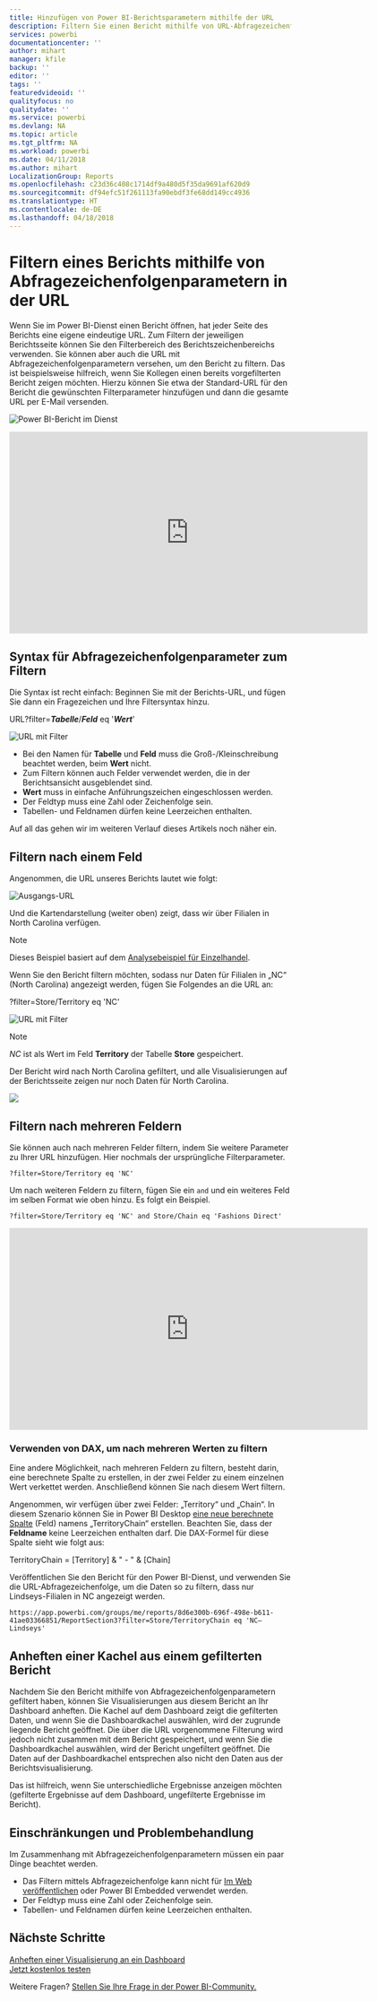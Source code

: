 ```yaml
---
title: Hinzufügen von Power BI-Berichtsparametern mithilfe der URL
description: Filtern Sie einen Bericht mithilfe von URL-Abfragezeichenfolgenparametern – bei Bedarf sogar für mehrere Felder.
services: powerbi
documentationcenter: ''
author: mihart
manager: kfile
backup: ''
editor: ''
tags: ''
featuredvideoid: ''
qualityfocus: no
qualitydate: ''
ms.service: powerbi
ms.devlang: NA
ms.topic: article
ms.tgt_pltfrm: NA
ms.workload: powerbi
ms.date: 04/11/2018
ms.author: mihart
LocalizationGroup: Reports
ms.openlocfilehash: c23d36c408c1714df9a480d5f35da9691af620d9
ms.sourcegitcommit: df94efc51f261113fa90ebdf3fe68dd149cc4936
ms.translationtype: HT
ms.contentlocale: de-DE
ms.lasthandoff: 04/18/2018
---
```

# <a name="filter-a-report-using-query-string-parameters-in-the-url"></a>Filtern eines Berichts mithilfe von Abfragezeichenfolgenparametern in der URL
Wenn Sie im Power BI-Dienst einen Bericht öffnen, hat jeder Seite des Berichts eine eigene eindeutige URL. Zum Filtern der jeweiligen Berichtsseite können Sie den Filterbereich des Berichtszeichenbereichs verwenden.  Sie können aber auch die URL mit Abfragezeichenfolgenparametern versehen, um den Bericht zu filtern. Das ist beispielsweise hilfreich, wenn Sie Kollegen einen bereits vorgefilterten Bericht zeigen möchten. Hierzu können Sie etwa der Standard-URL für den Bericht die gewünschten Filterparameter hinzufügen und dann die gesamte URL per E-Mail versenden.

![Power BI-Bericht im Dienst](media/service-url-filters/power-bi-report2.png)

<iframe width="640" height="360" src="https://www.youtube.com/embed/WQFtN8nvM4A?list=PLv2BtOtLblH3YE_Ycas5B1GtcoFfJXavO&amp;showinfo=0" frameborder="0" allowfullscreen></iframe>

## <a name="query-string-parameter-syntax-for-filtering"></a>Syntax für Abfragezeichenfolgenparameter zum Filtern
Die Syntax ist recht einfach: Beginnen Sie mit der Berichts-URL, und fügen Sie dann ein Fragezeichen und Ihre Filtersyntax hinzu.

URL?filter=***Tabelle***/***Feld*** eq '***Wert***'

![URL mit Filter](media/service-url-filters/power-bi-filter-urls7b.png)

* Bei den Namen für **Tabelle** und **Feld** muss die Groß-/Kleinschreibung beachtet werden, beim **Wert** nicht.
* Zum Filtern können auch Felder verwendet werden, die in der Berichtsansicht ausgeblendet sind.
* **Wert** muss in einfache Anführungszeichen eingeschlossen werden.
* Der Feldtyp muss eine Zahl oder Zeichenfolge sein.
* Tabellen- und Feldnamen dürfen keine Leerzeichen enthalten.

Auf all das gehen wir im weiteren Verlauf dieses Artikels noch näher ein.  

## <a name="filter-on-a-field"></a>Filtern nach einem Feld
Angenommen, die URL unseres Berichts lautet wie folgt:

![Ausgangs-URL](media/service-url-filters/power-bi-filter-urls6.png)

Und die Kartendarstellung (weiter oben) zeigt, dass wir über Filialen in North Carolina verfügen.

>[!NOTE]
>Dieses Beispiel basiert auf dem [Analysebeispiel für Einzelhandel](sample-datasets.md).
> 

Wenn Sie den Bericht filtern möchten, sodass nur Daten für Filialen in „NC“ (North Carolina) angezeigt werden, fügen Sie Folgendes an die URL an:

?filter=Store/Territory eq 'NC'

![URL mit Filter](media/service-url-filters/power-bi-filter-urls7.png)

>[!NOTE]
>*NC* ist als Wert im Feld **Territory** der Tabelle **Store** gespeichert.
> 
> 

Der Bericht wird nach North Carolina gefiltert, und alle Visualisierungen auf der Berichtsseite zeigen nur noch Daten für North Carolina.

![](media/service-url-filters/power-bi-report4.png)

## <a name="filter-on-multiple-fields"></a>Filtern nach mehreren Feldern
Sie können auch nach mehreren Felder filtern, indem Sie weitere Parameter zu Ihrer URL hinzufügen. Hier nochmals der ursprüngliche Filterparameter.

```
?filter=Store/Territory eq 'NC'
```

Um nach weiteren Feldern zu filtern, fügen Sie ein `and` und ein weiteres Feld im selben Format wie oben hinzu. Es folgt ein Beispiel.

```
?filter=Store/Territory eq 'NC' and Store/Chain eq 'Fashions Direct'
```

<iframe width="640" height="360" src="https://www.youtube.com/embed/0sDGKxOaC8w?showinfo=0" frameborder="0" allowfullscreen></iframe>


### <a name="using-dax-to-filter-on-multiple-values"></a>Verwenden von DAX, um nach mehreren Werten zu filtern
Eine andere Möglichkeit, nach mehreren Feldern zu filtern, besteht darin, eine berechnete Spalte zu erstellen, in der zwei Felder zu einem einzelnen Wert verkettet werden. Anschließend können Sie nach diesem Wert filtern.

Angenommen, wir verfügen über zwei Felder: „Territory“ und „Chain“. In diesem Szenario können Sie in Power BI Desktop [eine neue berechnete Spalte](desktop-tutorial-create-calculated-columns.md) (Feld) namens „TerritoryChain“ erstellen. Beachten Sie, dass der **Feldname** keine Leerzeichen enthalten darf. Die DAX-Formel für diese Spalte sieht wie folgt aus:

TerritoryChain = [Territory] & " - " & [Chain]

Veröffentlichen Sie den Bericht für den Power BI-Dienst, und verwenden Sie die URL-Abfragezeichenfolge, um die Daten so zu filtern, dass nur Lindseys-Filialen in NC angezeigt werden.

    https://app.powerbi.com/groups/me/reports/8d6e300b-696f-498e-b611-41ae03366851/ReportSection3?filter=Store/TerritoryChain eq 'NC–Lindseys'

## <a name="pin-a-tile-from-a-filtered-report"></a>Anheften einer Kachel aus einem gefilterten Bericht
Nachdem Sie den Bericht mithilfe von Abfragezeichenfolgenparametern gefiltert haben, können Sie Visualisierungen aus diesem Bericht an Ihr Dashboard anheften. Die Kachel auf dem Dashboard zeigt die gefilterten Daten, und wenn Sie die Dashboardkachel auswählen, wird der zugrunde liegende Bericht geöffnet.  Die über die URL vorgenommene Filterung wird jedoch nicht zusammen mit dem Bericht gespeichert, und wenn Sie die Dashboardkachel auswählen, wird der Bericht ungefiltert geöffnet.  Die Daten auf der Dashboardkachel entsprechen also nicht den Daten aus der Berichtsvisualisierung.

Das ist hilfreich, wenn Sie unterschiedliche Ergebnisse anzeigen möchten (gefilterte Ergebnisse auf dem Dashboard, ungefilterte Ergebnisse im Bericht).

## <a name="limitations-and-troubleshooting"></a>Einschränkungen und Problembehandlung
Im Zusammenhang mit Abfragezeichenfolgenparametern müssen ein paar Dinge beachtet werden.

* Das Filtern mittels Abfragezeichenfolge kann nicht für [Im Web veröffentlichen](service-publish-to-web.md) oder Power BI Embedded verwendet werden.   
* Der Feldtyp muss eine Zahl oder Zeichenfolge sein.
* Tabellen- und Feldnamen dürfen keine Leerzeichen enthalten.

## <a name="next-steps"></a>Nächste Schritte
[Anheften einer Visualisierung an ein Dashboard](service-dashboard-pin-tile-from-report.md)  
[Jetzt kostenlos testen](https://powerbi.com/)

Weitere Fragen? [Stellen Sie Ihre Frage in der Power BI-Community.](http://community.powerbi.com/)

